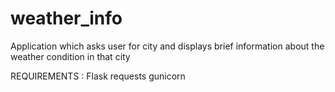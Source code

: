 # weather_info
Application which asks user for city and displays brief information about the weather condition in that city

REQUIREMENTS :
Flask
requests
gunicorn
